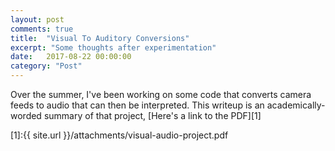 ```yaml
---
layout: post
comments: true
title:  "Visual To Auditory Conversions"
excerpt: "Some thoughts after experimentation"
date:   2017-08-22 00:00:00
category: "Post"
---
```


Over the summer, I've been working on some code that converts camera feeds to audio that can then be interpreted. This writeup is an academically-worded summary of that project, [Here's a link to the PDF][1]

[1]:{{ site.url }}/attachments/visual-audio-project.pdf
